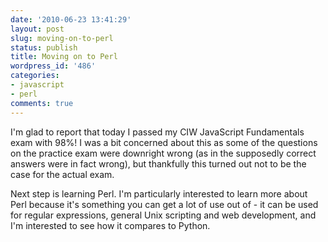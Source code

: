 ```yaml
---
date: '2010-06-23 13:41:29'
layout: post
slug: moving-on-to-perl
status: publish
title: Moving on to Perl
wordpress_id: '486'
categories:
- javascript
- perl
comments: true
---
```


I'm glad to report that today I passed my CIW JavaScript Fundamentals exam with 98%! I was a bit concerned about this as some of the questions on the practice exam were downright wrong (as in the supposedly correct answers were in fact wrong), but thankfully this turned out not to be the case for the actual exam.

Next step is learning Perl. I'm particularly interested to learn more about Perl because it's something you can get a lot of use out of - it can be used for regular expressions, general Unix scripting and web development, and I'm interested to see how it compares to Python.
